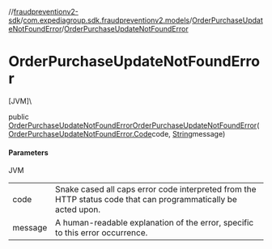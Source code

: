 //[fraudpreventionv2-sdk](../../../index.md)/[com.expediagroup.sdk.fraudpreventionv2.models](../index.md)/[OrderPurchaseUpdateNotFoundError](index.md)/[OrderPurchaseUpdateNotFoundError](-order-purchase-update-not-found-error.md)

# OrderPurchaseUpdateNotFoundError

[JVM]\

public [OrderPurchaseUpdateNotFoundError](index.md)[OrderPurchaseUpdateNotFoundError](-order-purchase-update-not-found-error.md)([OrderPurchaseUpdateNotFoundError.Code](-code/index.md)code, [String](https://docs.oracle.com/javase/8/docs/api/java/lang/String.html)message)

#### Parameters

JVM

| | |
|---|---|
| code | Snake cased all caps error code interpreted from the HTTP status code that can programmatically be acted upon. |
| message | A human-readable explanation of the error, specific to this error occurrence. |
